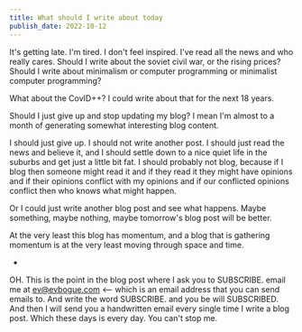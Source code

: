 ```yaml
---
title: What should I write about today
publish_date: 2022-10-12
---
```


It's getting late. I'm tired. I don't feel inspired. I've read all the news and who really cares. Should I write about the soviet civil war, or the rising prices? Should I write about minimalism or computer programming or minimalist computer programming?

What about the CovID++? I could write about that for the next 18 years.

Should I just give up and stop updating my blog? I mean I'm almost to a month of generating somewhat interesting blog content. 

I should just give up. I should not write another post. I should just read the news and believe it, and I should settle down to a nice quiet life in the suburbs and get just a little bit fat. I should probably not blog, because if I blog then someone might read it and if they read it they might have opinions and if their opinions conflict with my opinions and if our conflicted opinions conflict then who knows what might happen.

Or I could just write another blog post and see what happens. Maybe something, maybe nothing, maybe tomorrow's blog post will be better.

At the very least this blog has momentum, and a blog that is gathering momentum is at the very least moving through space and time.

+ 

OH. This is the point in the blog post where I ask you to SUBSCRIBE. email me at ev@evbogue.com <-- which is an email address that you can send emails to. And write the word SUBSCRIBE. and you be will SUBSCRIBED. And then I will send you a handwritten email every single time I write a blog post. Which these days is every day. You can't stop me.
